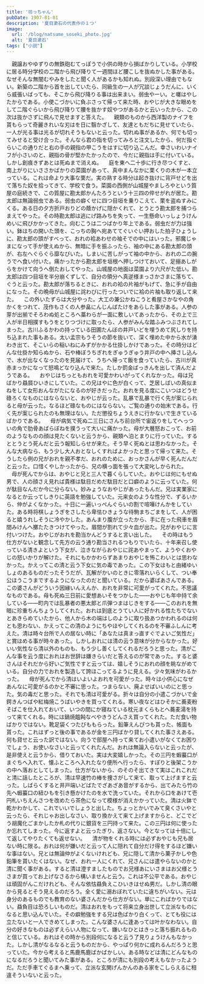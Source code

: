 ```yaml
---
title: '坊っちゃん'
pubDate: 1907-01-01
description: '夏目漱石の代表作の１つ'
image:
  url: '/blog/natsume_soseki_photo.jpg'
  alt: '夏目漱石'
tags: ["小説"]
---
```


　親譲おやゆずりの無鉄砲むてっぽうで小供の時から損ばかりしている。小学校に居る時分学校の二階から飛び降りて一週間ほど腰こしを抜ぬかした事がある。なぜそんな無闇むやみをしたと聞く人があるかも知れぬ。別段深い理由でもない。新築の二階から首を出していたら、同級生の一人が冗談じょうだんに、いくら威張いばっても、そこから飛び降りる事は出来まい。弱虫やーい。と囃はやしたからである。小使こづかいに負ぶさって帰って来た時、おやじが大きな眼めをして二階ぐらいから飛び降りて腰を抜かす奴やつがあるかと云いったから、この次は抜かさずに飛んで見せますと答えた。
　親類のものから西洋製のナイフを貰もらって奇麗きれいな刃はを日に翳かざして、友達ともだちに見せていたら、一人が光る事は光るが切れそうもないと云った。切れぬ事があるか、何でも切ってみせると受け合った。そんなら君の指を切ってみろと注文したから、何だ指ぐらいこの通りだと右の手の親指の甲こうをはすに切り込こんだ。幸さいわいナイフが小さいのと、親指の骨が堅かたかったので、今だに親指は手に付いている。しかし創痕きずあとは死ぬまで消えぬ。
　庭を東へ二十歩に行き尽つくすと、南上がりにいささかばかりの菜園があって、真中まんなかに栗くりの木が一本立っている。これは命より大事な栗だ。実の熟する時分は起き抜けに背戸せどを出て落ちた奴を拾ってきて、学校で食う。菜園の西側が山城屋やましろやという質屋の庭続きで、この質屋に勘太郎かんたろうという十三四の倅せがれが居た。勘太郎は無論弱虫である。弱虫の癖くせに四つ目垣を乗りこえて、栗を盗ぬすみにくる。ある日の夕方折戸おりどの蔭かげに隠かくれて、とうとう勘太郎を捕つらまえてやった。その時勘太郎は逃にげ路みちを失って、一生懸命いっしょうけんめいに飛びかかってきた。向むこうは二つばかり年上である。弱虫だが力は強い。鉢はちの開いた頭を、こっちの胸へ宛あててぐいぐい押おした拍子ひょうしに、勘太郎の頭がすべって、おれの袷あわせの袖そでの中にはいった。邪魔じゃまになって手が使えぬから、無暗に手を振ふったら、袖の中にある勘太郎の頭が、右左へぐらぐら靡なびいた。しまいに苦しがって袖の中から、おれの二の腕うでへ食い付いた。痛かったから勘太郎を垣根へ押しつけておいて、足搦あしがらをかけて向うへ倒たおしてやった。山城屋の地面は菜園より六尺がた低い。勘太郎は四つ目垣を半分崩くずして、自分の領分へ真逆様まっさかさまに落ちて、ぐうと云った。勘太郎が落ちるときに、おれの袷の片袖がもげて、急に手が自由になった。その晩母が山城屋に詫わびに行ったついでに袷の片袖も取り返して来た。
　この外いたずらは大分やった。大工の兼公かねこうと肴屋さかなやの角かくをつれて、茂作もさくの人参畠にんじんばたけをあらした事がある。人参の芽が出揃でそろわぬ処ところへ藁わらが一面に敷しいてあったから、その上で三人が半日相撲すもうをとりつづけに取ったら、人参がみんな踏ふみつぶされてしまった。古川ふるかわの持っている田圃たんぼの井戸いどを埋うめて尻しりを持ち込まれた事もある。太い孟宗もうそうの節を抜いて、深く埋めた中から水が湧わき出て、そこいらの稲いねにみずがかかる仕掛しかけであった。その時分はどんな仕掛か知らぬから、石や棒ぼうちぎれをぎゅうぎゅう井戸の中へ挿さし込んで、水が出なくなったのを見届けて、うちへ帰って飯を食っていたら、古川が真赤まっかになって怒鳴どなり込んで来た。たしか罰金ばっきんを出して済んだようである。
　おやじはちっともおれを可愛かわいがってくれなかった。母は兄ばかり贔屓ひいきにしていた。この兄はやに色が白くって、芝居しばいの真似まねをして女形おんながたになるのが好きだった。おれを見る度にこいつはどうせ碌ろくなものにはならないと、おやじが云った。乱暴で乱暴で行く先が案じられると母が云った。なるほど碌なものにはならない。ご覧の通りの始末である。行く先が案じられたのも無理はない。ただ懲役ちょうえきに行かないで生きているばかりである。
　母が病気で死ぬ二三日にさんち前台所で宙返りをしてへっついの角で肋骨あばらぼねを撲うって大いに痛かった。母が大層怒おこって、お前のようなものの顔は見たくないと云うから、親類へ泊とまりに行っていた。するととうとう死んだと云う報知しらせが来た。そう早く死ぬとは思わなかった。そんな大病なら、もう少し大人おとなしくすればよかったと思って帰って来た。そうしたら例の兄がおれを親不孝だ、おれのために、おっかさんが早く死んだんだと云った。口惜くやしかったから、兄の横っ面を張って大変叱しかられた。
　母が死んでからは、おやじと兄と三人で暮くらしていた。おやじは何にもせぬ男で、人の顔さえ見れば貴様は駄目だめだ駄目だと口癖のように云っていた。何が駄目なんだか今に分らない。妙みょうなおやじがあったもんだ。兄は実業家になるとか云ってしきりに英語を勉強していた。元来女のような性分で、ずるいから、仲がよくなかった。十日に一遍いっぺんぐらいの割で喧嘩けんかをしていた。ある時将棋しょうぎをさしたら卑怯ひきょうな待駒まちごまをして、人が困ると嬉うれしそうに冷やかした。あんまり腹が立ったから、手に在った飛車を眉間みけんへ擲たたきつけてやった。眉間が割れて少々血が出た。兄がおやじに言付いつけた。おやじがおれを勘当かんどうすると言い出した。
　その時はもう仕方がないと観念して先方の云う通り勘当されるつもりでいたら、十年来召し使っている清きよという下女が、泣きながらおやじに詫あやまって、ようやくおやじの怒いかりが解けた。それにもかかわらずあまりおやじを怖こわいとは思わなかった。かえってこの清と云う下女に気の毒であった。この下女はもと由緒ゆいしょのあるものだったそうだが、瓦解がかいのときに零落れいらくして、つい奉公ほうこうまでするようになったのだと聞いている。だから婆ばあさんである。この婆さんがどういう因縁いんえんか、おれを非常に可愛がってくれた。不思議なものである。母も死ぬ三日前に愛想あいそをつかした――おやじも年中持て余している――町内では乱暴者の悪太郎と爪弾つまはじきをする――このおれを無暗に珍重ちんちょうしてくれた。おれは到底とうてい人に好かれる性たちでないとあきらめていたから、他人から木の端はしのように取り扱あつかわれるのは何とも思わない、かえってこの清のようにちやほやしてくれるのを不審ふしんに考えた。清は時々台所で人の居ない時に「あなたは真まっ直すぐでよいご気性だ」と賞ほめる事が時々あった。しかしおれには清の云う意味が分からなかった。好いい気性なら清以外のものも、もう少し善くしてくれるだろうと思った。清がこんな事を云う度におれはお世辞は嫌きらいだと答えるのが常であった。すると婆さんはそれだから好いご気性ですと云っては、嬉しそうにおれの顔を眺ながめている。自分の力でおれを製造して誇ほこってるように見える。少々気味がわるかった。
　母が死んでから清はいよいよおれを可愛がった。時々は小供心になぜあんなに可愛がるのかと不審に思った。つまらない、廃よせばいいのにと思った。気の毒だと思った。それでも清は可愛がる。折々は自分の小遣こづかいで金鍔きんつばや紅梅焼こうばいやきを買ってくれる。寒い夜などはひそかに蕎麦粉そばこを仕入れておいて、いつの間にか寝ねている枕元まくらもとへ蕎麦湯を持って来てくれる。時には鍋焼饂飩なべやきうどんさえ買ってくれた。ただ食い物ばかりではない。靴足袋くつたびももらった。鉛筆えんぴつも貰った、帳面も貰った。これはずっと後の事であるが金を三円ばかり貸してくれた事さえある。何も貸せと云った訳ではない。向うで部屋へ持って来てお小遣いがなくてお困りでしょう、お使いなさいと云ってくれたんだ。おれは無論入らないと云ったが、是非使えと云うから、借りておいた。実は大変嬉しかった。その三円を蝦蟇口がまぐちへ入れて、懐ふところへ入れたなり便所へ行ったら、すぽりと後架こうかの中へ落おとしてしまった。仕方がないから、のそのそ出てきて実はこれこれだと清に話したところが、清は早速竹の棒を捜さがして来て、取って上げますと云った。しばらくすると井戸端いどばたでざあざあ音がするから、出てみたら竹の先へ蝦蟇口の紐ひもを引き懸かけたのを水で洗っていた。それから口をあけて壱円札いちえんさつを改めたら茶色になって模様が消えかかっていた。清は火鉢で乾かわかして、これでいいでしょうと出した。ちょっとかいでみて臭くさいやと云ったら、それじゃお出しなさい、取り換かえて来て上げますからと、どこでどう胡魔化ごまかしたか札の代りに銀貨を三円持って来た。この三円は何に使ったか忘れてしまった。今に返すよと云ったぎり、返さない。今となっては十倍にして返してやりたくても返せない。
　清が物をくれる時には必ずおやじも兄も居ない時に限る。おれは何が嫌いだと云って人に隠れて自分だけ得をするほど嫌いな事はない。兄とは無論仲がよくないけれども、兄に隠して清から菓子かしや色鉛筆を貰いたくはない。なぜ、おれ一人にくれて、兄さんには遣やらないのかと清に聞く事がある。すると清は澄すましたものでお兄様あにいさまはお父様とうさまが買ってお上げなさるから構いませんと云う。これは不公平である。おやじは頑固がんこだけれども、そんな依怙贔負えこひいきはせぬ男だ。しかし清の眼から見るとそう見えるのだろう。全く愛に溺おぼれていたに違ちがいない。元は身分のあるものでも教育のない婆さんだから仕方がない。単にこればかりではない。贔負目は恐ろしいものだ。清はおれをもって将来立身出世して立派なものになると思い込んでいた。その癖勉強をする兄は色ばかり白くって、とても役には立たないと一人できめてしまった。こんな婆さんに逢あっては叶かなわない。自分の好きなものは必ずえらい人物になって、嫌いなひとはきっと落ち振れるものと信じている。おれはその時から別段何になると云う了見りょうけんもなかった。しかし清がなるなると云うものだから、やっぱり何かに成れるんだろうと思っていた。今から考えると馬鹿馬鹿ばかばかしい。ある時などは清にどんなものになるだろうと聞いてみた事がある。ところが清にも別段の考えもなかったようだ。ただ手車てぐるまへ乗って、立派な玄関げんかんのある家をこしらえるに相違そういないと云った。